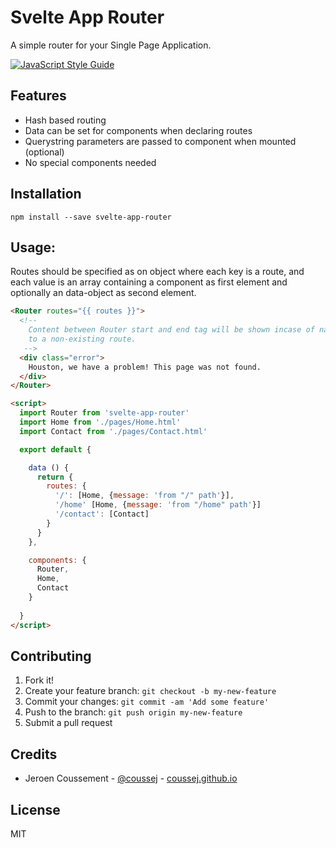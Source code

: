 # Svelte App Router

A simple router for your Single Page Application.

[![JavaScript Style Guide](https://cdn.rawgit.com/standard/standard/master/badge.svg)](https://github.com/standard/standard)

## Features

* Hash based routing
* Data can be set for components when declaring routes
* Querystring parameters are passed to component when mounted (optional)
* No special <link> components needed

## Installation

```
npm install --save svelte-app-router
```

## Usage:

Routes should be specified as on object where each key is a route, and each value is an array containing a component as first element and optionally an data-object as second element.

```html
<Router routes="{{ routes }}">
  <!-- 
    Content between Router start and end tag will be shown incase of navigation
    to a non-existing route.
   -->
  <div class="error">
    Houston, we have a problem! This page was not found.
  </div>
</Router>

<script>
  import Router from 'svelte-app-router'
  import Home from './pages/Home.html'
  import Contact from './pages/Contact.html'

  export default {

    data () {
      return {
        routes: {
          '/': [Home, {message: 'from "/" path'}],
          '/home' [Home, {message: 'from "/home" path'}]
          '/contact': [Contact]
        }
      }
    },

    components: {
      Router,
      Home,
      Contact
    }
  
  }
</script>
```

## Contributing

1. Fork it!
2. Create your feature branch: `git checkout -b my-new-feature`
3. Commit your changes: `git commit -am 'Add some feature'`
4. Push to the branch: `git push origin my-new-feature`
5. Submit a pull request

## Credits

* Jeroen Coussement - [@coussej](https://twitter.com/coussej) - [coussej.github.io](http://coussej.github.io)

## License

MIT
